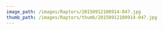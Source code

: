 ```yaml
---
image_path: /images/Raptors/20150912100914-047.jpg
thumb_path: /images/Raptors/thumb/20150912100914-047.jpg
---
```

